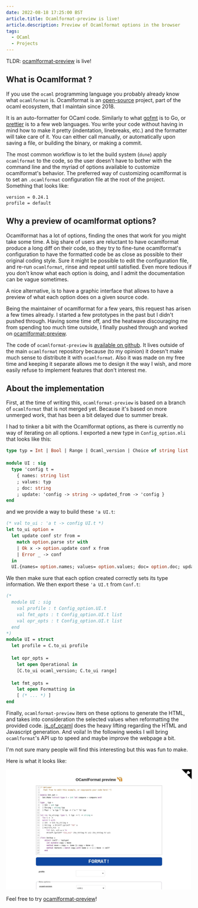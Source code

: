```yaml
---
date: 2022-08-18 17:25:00 BST
article.title: Ocamlformat-preview is live!
article.description: Preview of Ocamlformat options in the browser
tags:
  - OCaml
  - Projects
---
```


TLDR: [ocamlformat-preview](https://guillaumepetiot.com/ocamlformat-preview/) is live!

## What is Ocamlformat ?

If you use the `ocaml` programming language you probably already know what `ocamlformat` is. Ocamlformat is an [open-source](https://github.com/ocaml-ppx/ocamlformat) project, part of the ocaml ecosystem, that I maintain since 2018.

It is an auto-formatter for OCaml code. Similarly to what [gofmt](https://go.dev/blog/gofmt) is to Go, or [prettier](https://prettier.io/) is to a few web languages. You write your code without having in mind how to make it pretty (indentation, linebreaks, etc.) and the formatter will take care of it. You can either call manually, or automatically upon saving a file, or building the binary, or making a commit.

The most common workflow is to let the build system (`dune`) apply `ocamlformat` to the code, so the user doesn't have to bother with the command line and the myriad of options available to customize ocamlformat's behavior. The preferred way of customizing ocamlformat is to set an `.ocamlformat` configuration file at the root of the project. Something that looks like:

```
version = 0.24.1
profile = default
```

## Why a preview of ocamlformat options?

Ocamlformat has a lot of options, finding the ones that work for you might take some time. A big share of users are reluctant to have ocamlformat produce a long diff on their code, so they try to fine-tune ocamlformat's configuration to have the formatted code be as close as possible to their original coding style.
Sure it might be possible to edit the configuration file, and re-run `ocamlformat`, rinse and repeat until satisfied. Even more tedious if you don't know what each option is doing, and I admit the documentation can be vague sometimes.

A nice alternative, is to have a graphic interface that allows to have a preview of what each option does on a given source code.

Being the maintainer of ocamlformat for a few years, this request has arisen a few times already. I started a few prototypes in the past but I didn't pushed through. Having some time off, and the heatwave discouraging me from spending too much time outside, I finally pushed through and worked on [ocamlformat-preview](https://guillaumepetiot.com/ocamlformat-preview/).

The code of `ocamlformat-preview` is [available on github](https://github.com/gpetiot/ocamlformat-preview). It lives outside of the main `ocamlformat` repository because (to my opinion) it doesn't make much sense to distribute it with `ocamlformat`. Also it was made on my free time and keeping it separate allows me to design it the way I wish, and more easily refuse to implement features that don't interest me.

## About the implementation

First, at the time of writing this, `ocamlformat-preview` is based on a branch of `ocamlformat` that is not merged yet. Because it's based on more unmerged work, that has been a bit delayed due to summer break.

I had to tinker a bit with the Ocamlformat options, as there is currently no way of iterating on all options. I exported a new type in `Config_option.mli` that looks like this:

```ocaml
type typ = Int | Bool | Range | Ocaml_version | Choice of string list

module UI : sig
  type 'config t =
    { names: string list
    ; values: typ
    ; doc: string
    ; update: 'config -> string -> updated_from -> 'config }
end
```

and we provide a way to build these `'a UI.t`:

```ocaml
(* val to_ui : 'a t -> config UI.t *)
let to_ui option =
  let update conf str from =
    match option.parse str with
    | Ok x -> option.update conf x from
    | Error _ -> conf
  in
  UI.{names= option.names; values= option.values; doc= option.doc; update}
```

We then make sure that each option created correctly sets its type information. We then export these `'a UI.t` from `Conf.t`:

```ocaml
(*
  module UI : sig
    val profile : t Config_option.UI.t
    val fmt_opts : t Config_option.UI.t list
    val opr_opts : t Config_option.UI.t list
  end
*)
module UI = struct
  let profile = C.to_ui profile

  let opr_opts =
    let open Operational in
    [C.to_ui ocaml_version; C.to_ui range]

  let fmt_opts =
    let open Formatting in
    [ (* ... *) ]
end
```

Finally, `ocamlformat-preview` iters on these options to generate the HTML, and takes into consideration the selected values when reformatting the provided code. [js_of_ocaml](https://github.com/ocsigen/js_of_ocaml) does the heavy lifting regarding the HTML and Javascript generation. And voila!
In the following weeks I will bring `ocamlformat`'s API up to speed and maybe improve the webpage a bit.

I'm not sure many people will find this interesting but this was fun to make.

Here is what it looks like:

<img src="../images/ocamlformat-preview.jpg" />

Feel free to try [ocamlformat-preview](https://guillaumepetiot.com/ocamlformat-preview/)!
